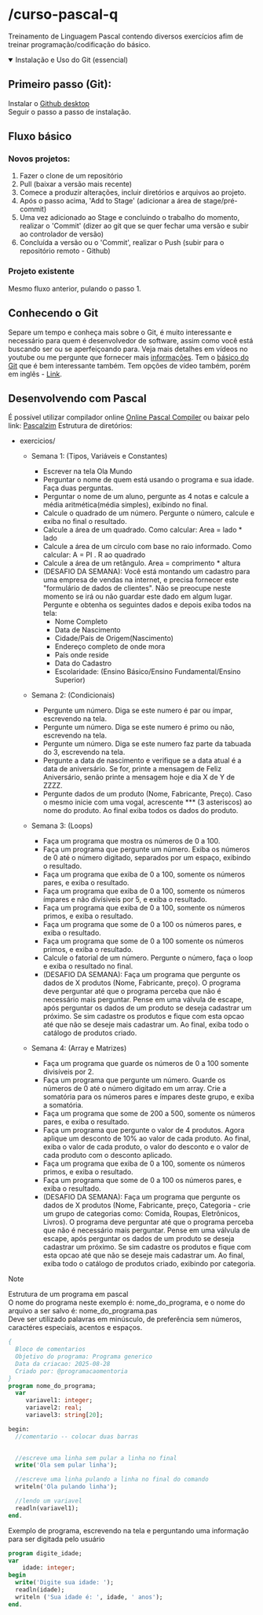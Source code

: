 # /curso-pascal-q
Treinamento de Linguagem Pascal contendo diversos exercícios afim de treinar programação/codificação do básico.

<details open>
  <summary>
   Instalação e Uso do Git (essencial)
  </summary>
  
## Primeiro passo (Git):
Instalar o [Github desktop](https://github.com/apps/desktop) \
Seguir o passo a passo de instalação.

## Fluxo básico
### Novos projetos:
1. Fazer o clone de um repositório
2. Pull (baixar a versão mais recente)
3. Comece a produzir alterações, incluir diretórios e arquivos ao projeto.
4. Após o passo acima, 'Add to Stage' (adicionar a área de stage/pré-commit)
5. Uma vez adicionado ao Stage e concluindo o trabalho do momento, realizar o 'Commit' (dizer ao git que se quer fechar uma versão e subir ao controlador de versão)
6. Concluída a versão ou o 'Commit', realizar o Push (subir para o repositório remoto - Github)

### Projeto existente
Mesmo fluxo anterior, pulando o passo 1.

## Conhecendo o Git
Separe um tempo e conheça mais sobre o Git, é muito interessante e necessário para quem é desenvolvedor de software, assim como você está buscando ser ou se aperfeiçoando para.
Veja mais detalhes em vídeos no youtube ou me pergunte que fornecer mais [informações](https://docs.github.com/pt/get-started/using-git/about-git).
Tem o [básico do Git](https://git-scm.com/book/pt-br/v2/Come%C3%A7ando-O-B%C3%A1sico-do-Git) que é bem interessante também. Tem opções de vídeo também, porém em inglês - [Link](https://git-scm.com/videos).

</details>

## Desenvolvendo com Pascal
É possível utilizar compilador online [Online Pascal Compiler](https://www.onlinegdb.com/online_pascal_compiler) ou baixar pelo link: [Pascalzim](https://drive.google.com/file/d/1dzpru5y7vw3fbXKfvZj0aMTPL0-iXx9M/view?usp=sharing) 
Estrutura de diretórios:
- exercicios/
  - Semana 1:
    (Tipos, Variáveis e Constantes)
    - Escrever na tela Ola Mundo
    - Perguntar o nome de quem está usando o programa e sua idade. Faça duas perguntas.
    - Perguntar o nome de um aluno, pergunte as 4 notas e calcule a média aritmética(média simples), exibindo no final.
    - Calcule o quadrado de um número. Pergunte o número, calcule e exiba no final o resultado.
    - Calcule a área de um quadrado. Como calcular: Area = lado * lado
    - Calcule a área de um círculo com base no raio informado. Como calcular: A = PI . R ao quadrado
    - Calcule a área de um retângulo. Area = comprimento * altura
    - (DESAFIO DA SEMANA): Você está montando um cadastro para uma empresa de vendas na internet, e precisa fornecer este "formulário de dados de clientes". Não se preocupe neste momento se irá ou não guardar
    este dado em algum lugar. Pergunte e obtenha os seguintes dados e depois exiba todos na tela:
      - Nome Completo
      - Data de Nascimento
      - Cidade/País de Origem(Nascimento)
      - Endereço completo de onde mora
      - País onde reside
      - Data do Cadastro
      - Escolaridade: (Ensino Básico/Ensino Fundamental/Ensino Superior)

  - Semana 2:
    (Condicionais)
    - Pergunte um número. Diga se este numero é par ou ímpar, escrevendo na tela.
    - Pergunte um número. Diga se este numero é primo ou não, escrevendo na tela.
    - Pergunte um número. Diga se este numero faz parte da tabuada do 3, escrevendo na tela.
    - Pergunte a data de nascimento e verifique se a data atual é a data de aniversário. Se for, printe a mensagem de Feliz Aniversário, senão printe a mensagem hoje e dia X de Y de ZZZZ.
    - Pergunte dados de um produto (Nome, Fabricante, Preço). Caso o mesmo inicie com uma vogal, acrescente *** (3 asteriscos) ao nome do produto. Ao final exiba todos os dados do produto.

  - Semana 3:
    (Loops)
    - Faça um programa que mostra os números de 0 a 100.
    - Faça um programa que pergunte um número. Exiba os números de 0 até o número digitado, separados por um espaço, exibindo o resultado.
    - Faça um programa que exiba de 0 a 100, somente os números pares, e exiba o resultado.
    - Faça um programa que exiba de 0 a 100, somente os números ímpares e não divísiveis por 5, e exiba o resultado.
    - Faça um programa que exiba de 0 a 100, somente os números primos, e exiba o resultado.
    - Faça um programa que some de 0 a 100 os números pares, e exiba o resultado.
    - Faça um programa que some de 0 a 100 somente os números primos, e exiba o resultado.
    - Calcule o fatorial de um número. Pergunte o número, faça o loop e exiba o resultado no final.
    - (DESAFIO DA SEMANA): Faça um programa que pergunte os dados de X produtos (Nome, Fabricante, preço). O programa deve perguntar até que o programa perceba que não é necessário mais perguntar.
    Pense em uma válvula de escape, após perguntar os dados de um produto se deseja cadastrar um próximo. Se sim cadastre os produtos e fique com esta opcao até que não se deseje mais cadastrar um.
    Ao final, exiba todo o catálogo de produtos criado.
      
  - Semana 4:
    (Array e Matrizes)
    - Faça um programa que guarde os números de 0 a 100 somente divisíveis por 2.
    - Faça um programa que pergunte um número. Guarde os números de 0 até o número digitado em um array. Crie a somatória para os números pares e ímpares deste grupo, e exiba a somatória.
    - Faça um programa que some de 200 a 500, somente os números pares, e exiba o resultado.
    - Faça um programa que pergunte o valor de 4 produtos. Agora aplique um desconto de 10% ao valor de cada produto. Ao final, exiba o valor de cada produto, o valor do desconto e o valor de cada produto com o desconto aplicado. 
    - Faça um programa que exiba de 0 a 100, somente os números primos, e exiba o resultado.
    - Faça um programa que some de 0 a 100 os números pares, e exiba o resultado.
    - (DESAFIO DA SEMANA): Faça um programa que pergunte os dados de X produtos (Nome, Fabricante, preço, Categoria - crie um grupo de categorias como: Comida, Roupas, Eletrônicos, Livros). O programa deve perguntar até que o programa perceba que não é necessário mais perguntar.
    Pense em uma válvula de escape, após perguntar os dados de um produto se deseja cadastrar um próximo. Se sim cadastre os produtos e fique com esta opcao até que não se deseje mais cadastrar um.
    Ao final, exiba todo o catálogo de produtos criado, exibindo por categoria.

  
> [!NOTE]
> Estrutura de um programa em pascal\
> O nome do programa neste exemplo é: nome_do_programa, e o nome do arquivo a ser salvo é: nome_do_programa.pas\
> Deve ser utilizado palavras em minúsculo, de preferência sem números, caractéres especiais, acentos e espaços.


```pascal
{
  Bloco de comentarios
  Objetivo do programa: Programa generico
  Data da criacao: 2025-08-28
  Criado por: @programacaomentoria
}  
program nome_do_programa;
  var
     variavel1: integer;
     variavel2: real;
     variavel3: string[20];

begin:
  //comentario -- colocar duas barras
  

  //escreve uma linha sem pular a linha no final
  write('Ola sem pular linha');

  //escreve uma linha pulando a linha no final do comando
  writeln('Ola pulando linha');

  //lendo um variavel
  readln(variavel1);
end.
```

Exemplo de programa, escrevendo na tela e perguntando uma informação para ser digitada pelo usuário
```pascal
program digite_idade;
var
    idade: integer;
begin
  write('Digite sua idade: ');
  readln(idade);
  writeln ('Sua idade é: ', idade, ' anos');
end.
```
